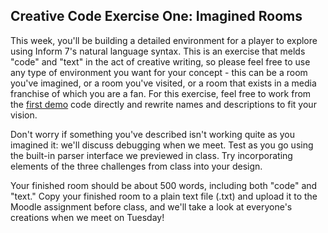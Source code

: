 ## Creative Code Exercise One: Imagined Rooms

This week, you'll be building a detailed environment for a player to explore using Inform 7's natural language syntax. This is an exercise that melds "code" and "text" in the act of creative writing, so please feel free to use any type of environment you want for your concept - this can be a room you've imagined, or a room you've visited, or a room that exists in a media franchise of which you are a fan. For this exercise, feel free to work from the [first demo](inform_one.md) code directly and rewrite names and descriptions to fit your vision.

Don't worry if something you've described isn't working quite as you imagined it: we'll discuss debugging when we meet. Test as you go using the built-in parser interface we previewed in class. Try incorporating elements of the three challenges from class into your design.

Your finished room should be about 500 words, including both "code" and "text." Copy your finished room to a plain text file (.txt) and upload it to the Moodle assignment before class, and we'll take a look at everyone's creations when we meet on Tuesday!